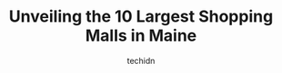 ---
layout: ampstory
image: https://i0.wp.com/paketmu.com/wp-content/uploads/2023/06/auburn-mall-0-in-maine-1686371774.jpeg?resize=640,853
author: techidn
featured: false
description: Explore the diverse Shopping Mall scene in Maine, home to an incredible selection of 10 establishments catering to every taste. Whether youre in search of iconic favorites or undiscovered t
title: Unveiling the 10 Largest Shopping Malls in Maine
cover:
   title: Unveiling the 10 Largest Shopping Malls in Maine
   subtitle: RICKPATE
   background: https://paketmu.com/wp-content/uploads/2023/06/auburn-mall-0-in-maine-1686371774.jpeg

pages: 
 - layout: thirds
   top: <h1>#1 The Maine Mall</h1>
   bottom: "<p>The food court has some nice options and I always notice a crowd during lunch and dinner rush. This facility is well kept and has a nice variety of shops. Weve enjoyed a</p>"
   background: https://paketmu.com/wp-content/uploads/2023/06/auburn-mall-1-in-maine-1686371775.jpeg
   backgroundblur: true
 - layout: thirds
   top: <h1>#2 Bangor Mall</h1>
   bottom: "<p>As the malls are getting emptier, You would think they would assist with better leasing terms to offer more businesses to interact with. Also, we noticed a nice, but larg</p>"
   background: https://paketmu.com/wp-content/uploads/2023/06/auburn-mall-2-in-maine-1686371777.jpeg
   cta:
      link: https://paketmu.com/unveiling-the-10-largest-shopping-malls-in-maine/
      text: Unveiling the 10 Largest Shopping Malls in Maine
 - layout: thirds
   top: <h1>#3 Airport Mall</h1>
   bottom: "<p>The dmv is jo longer here but the ocen state job lot store has an excellent selection of health food options and a diversity of food 5hat is not often found in other esta</p>"
   background: https://paketmu.com/wp-content/uploads/2023/06/auburn-mall-3-in-maine-1686371777.jpeg
   cta:
      link: https://paketmu.com/unveiling-the-10-largest-shopping-malls-in-maine/
      text: Unveiling the 10 Largest Shopping Malls in Maine
 - layout: thirds
   top: <h1>#4 Auburn Mall</h1>
   bottom: "<p>550 Center St, Auburn, ME 04210, United States</p>"
   background: https://images.unsplash.com/photo-1533735380053-eb8d0759b24a?ixlib=rb-4.0.3&ixid=MnwxMjA3fDB8MHxwaG90by1wYWdlfHx8fGVufDB8fHx8&auto=format&fit=crop&w=640&h=853&q=80
   cta:
      link: https://paketmu.com/unveiling-the-10-largest-shopping-malls-in-maine/
      text: Unveiling the 10 Largest Shopping Malls in Maine
 - layout: thirds
   top: <h1>#5 The Maine Outlet Shopping Center</h1>
   bottom: "<p>US-1, Kittery, ME 03904, United States</p>"
   background: https://images.unsplash.com/photo-1620421680010-0766ff230392?ixlib=rb-4.0.3&ixid=MnwxMjA3fDB8MHxwaG90by1wYWdlfHx8fGVufDB8fHx8&auto=format&fit=crop&w=640&h=853&q=80
   cta:
      link: https://paketmu.com/unveiling-the-10-largest-shopping-malls-in-maine/
      text: Unveiling the 10 Largest Shopping Malls in Maine
 - layout: thirds
   top: <h1>#6 Freeport Village Station</h1>
   bottom: "<p>1 Freeport Village Station, Freeport, ME 04032, United States</p>"
   background: https://images.unsplash.com/photo-1518640467707-6811f4a6ab73?ixlib=rb-4.0.3&ixid=MnwxMjA3fDB8MHxwaG90by1wYWdlfHx8fGVufDB8fHx8&auto=format&fit=crop&w=640&h=853&q=80
   cta:
      link: https://paketmu.com/unveiling-the-10-largest-shopping-malls-in-maine/
      text: Unveiling the 10 Largest Shopping Malls in Maine
 - layout: thirds
   top: <h1>#7 Lewiston Mall</h1>
   bottom: "<p>20 East Ave, Lewiston, ME 04240, United States</p>"
   background: https://images.unsplash.com/photo-1552083974-186346191183?ixlib=rb-4.0.3&ixid=MnwxMjA3fDB8MHxwaG90by1wYWdlfHx8fGVufDB8fHx8&auto=format&fit=crop&w=640&h=853&q=80
   cta:
      link: https://paketmu.com/unveiling-the-10-largest-shopping-malls-in-maine/
      text: Unveiling the 10 Largest Shopping Malls in Maine
 - layout: thirds
   middle: Continue reading...
   background: https://images.unsplash.com/photo-1536745287225-21d689278fd1?ixlib=rb-4.0.3&ixid=MnwxMjA3fDB8MHxwaG90by1wYWdlfHx8fGVufDB8fHx8&auto=format&fit=crop&w=640&h=853&q=80
   cta:
      link: https://paketmu.com/unveiling-the-10-largest-shopping-malls-in-maine/
      text: Unveiling the 10 Largest Shopping Malls in Maine
      
---